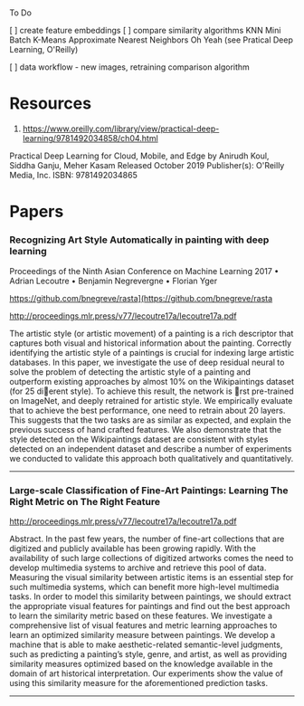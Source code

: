 # 

To Do

[ ] create feature embeddings
[ ] compare similarity algorithms
        KNN
        Mini Batch K-Means
        Approximate Nearest Neighbors Oh Yeah (see Pratical Deep Learning, O'Reilly)

[ ] data workflow - new images, retraining comparison algorithm
    



# Resources


1. https://www.oreilly.com/library/view/practical-deep-learning/9781492034858/ch04.html

Practical Deep Learning for Cloud, Mobile, and Edge
by Anirudh Koul, Siddha Ganju, Meher Kasam
Released October 2019
Publisher(s): O'Reilly Media, Inc.
ISBN: 9781492034865



# Papers



### Recognizing Art Style Automatically in painting with deep learning
Proceedings of the Ninth Asian Conference on Machine Learning 2017 • Adrian Lecoutre • Benjamin Negrevergne • Florian Yger

https://github.com/bnegreve/rasta](https://github.com/bnegreve/rasta

http://proceedings.mlr.press/v77/lecoutre17a/lecoutre17a.pdf


The artistic style (or artistic movement) of a painting is a rich descriptor that captures both visual and historical information about the painting. Correctly identifying the artistic style of a paintings is crucial for indexing large artistic databases. In this paper, we investigate the use of deep residual neural to solve the problem of detecting the artistic style of a painting and outperform existing approaches by almost 10% on the Wikipaintings dataset (for 25 dierent style). To achieve this result, the network is rst pre-trained on ImageNet, and deeply retrained for artistic style. We empirically evaluate that to achieve the best performance, one need to retrain about 20 layers. This suggests that the two tasks are as similar as expected, and explain the previous success of hand crafted features. We also demonstrate that the style detected on the Wikipaintings dataset are consistent with styles detected on an independent dataset and describe a number of experiments we conducted to validate this approach both qualitatively and quantitatively.
<hr>

### Large-scale Classification of Fine-Art Paintings: Learning The Right Metric on The Right Feature

http://proceedings.mlr.press/v77/lecoutre17a/lecoutre17a.pdf

Abstract. In the past few years, the number of fine-art collections that are digitized and publicly available has been growing rapidly. With the availability of
such large collections of digitized artworks comes the need to develop multimedia systems to archive and retrieve this pool of data. Measuring the visual similarity between artistic items is an essential step for such multimedia systems, which
can benefit more high-level multimedia tasks. In order to model this similarity
between paintings, we should extract the appropriate visual features for paintings
and find out the best approach to learn the similarity metric based on these features. We investigate a comprehensive list of visual features and metric learning
approaches to learn an optimized similarity measure between paintings. We develop a machine that is able to make aesthetic-related semantic-level judgments,
such as predicting a painting’s style, genre, and artist, as well as providing similarity measures optimized based on the knowledge available in the domain of art
historical interpretation. Our experiments show the value of using this similarity
measure for the aforementioned prediction tasks.

<hr>